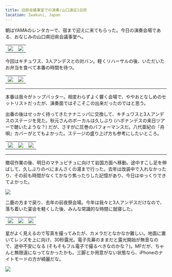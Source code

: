 ```yaml
---
title: 旧県会議事堂での演奏/山口遠征1日目
location: Iwakuni, Japan
---
```


朝はYAMAのレンタカーで、宿まで迎えに来てもらった。今日の演奏会場である、おなじみの山口県旧県会議事堂へ。

<table>
  <tr>
    <td><img src="https://photos.old.apkas.net/medium/202409/20240928-094047.webp" /></td>
    <td><img src="https://photos.old.apkas.net/medium/202409/20240928-102314.webp" /></td>
  </tr>
</table>

今回はキチュワス、3人アンデスとの対バン。軽くリハーサルの後、いただいたお弁当を食べて本番の時間を待つ。

<table>
  <tr>
    <td><img src="https://photos.old.apkas.net/medium/202409/20240928-121110.webp" /></td>
    <td><img src="https://photos.old.apkas.net/medium/202409/20240928-122952.webp" /></td>
  </tr>
</table>

---

本番は我々がトップバッター。相変わらずよく響く会場で、ややおとなしめのセットリストだったが、演奏面ではそこそこの出来だったのではと思う。

出番の後はせっかく持ってきたナナニッパに交換して、キチュワスと3人アンデスのステージを見た。秋元さんのボーカルは久しぶり (ハポナンデスの来日ツアーで聴いたような？) だが、さすがに圧巻のパフォーマンスだ。八代亜紀の『舟唄』カバーがとてもよかった。ステージの盛り上げ方も参考にしたいところ。

<table>
  <tr>
    <td><img src="https://photos.old.apkas.net/medium/202409/20240928-142644.webp" /></td>
    <td><img src="https://photos.old.apkas.net/medium/202409/20240928-153904.webp" /></td>
    <td><img src="https://photos.old.apkas.net/medium/202409/20240928-160209.webp" /></td>
  </tr>
</table>

---

撤収作業の後、明日のマチュピチュに向けて岩国方面へ移動。途中すこし足を伸ばして、久しぶりのべにまんさくの湯まで行った。去年は改装中で入れなかったり、その前も時間がなくてかなり焦ったりした記憶があり、今日はゆっくりできてよかった。

![](https://photos.old.apkas.net/medium/202409/20240928-163413.webp)

二鹿の方まで戻り、去年の前夜祭会場。今年は我々と3人アンデスだけなので、落ち着いた宴会を軽くした後、みんな常識的な時間に就寝した。

<table>
  <tr>
    <td><img src="https://photos.old.apkas.net/medium/202409/20240928-220454.webp" /></td>
    <td><img src="https://photos.old.apkas.net/medium/202409/20240928-221758.webp" /></td>
    <td><img src="https://photos.old.apkas.net/medium/202409/20240928-222344.webp" /></td>
  </tr>
</table>

星がよく見えるので写真を撮ってみたが、カメラだとなかなか難しい。地面に置いてレンズを上に向け、30秒露光。電子先幕のままだと露光開始が無音なので、途中不安になる (そもそもフル電子で撮るべきなのかな？)。MFだが、ちゃんと無限遠になってなかったかも。三脚とか用意がない状態なら、iPhoneのナイトモードの方が綺麗だな。

![](https://photos.old.apkas.net/medium/202409/20240928-224421.webp)
